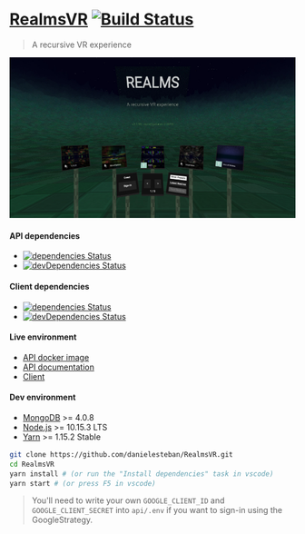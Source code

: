 [RealmsVR](https://realmsvr.gatunes.com/)
[![Build Status](https://travis-ci.org/danielesteban/RealmsVR.svg?branch=master)](https://travis-ci.org/danielesteban/RealmsVR)
===

> A recursive VR experience

[![screenshot](client/src/screenshot.jpg)](https://realmsvr.gatunes.com/)

#### API dependencies
 * [![dependencies Status](https://david-dm.org/danielesteban/RealmsVR/status.svg?path=api)](https://david-dm.org/danielesteban/RealmsVR?path=api)
 * [![devDependencies Status](https://david-dm.org/danielesteban/RealmsVR/dev-status.svg?path=api)](https://david-dm.org/danielesteban/RealmsVR?path=api&type=dev)

#### Client dependencies
 * [![dependencies Status](https://david-dm.org/danielesteban/RealmsVR/status.svg?path=client)](https://david-dm.org/danielesteban/RealmsVR?path=client)
 * [![devDependencies Status](https://david-dm.org/danielesteban/RealmsVR/dev-status.svg?path=client)](https://david-dm.org/danielesteban/RealmsVR?path=client&type=dev)

#### Live environment

 * [API docker image](https://hub.docker.com/r/danigatunes/realmsvr_api)
 * [API documentation](https://projects.gatunes.com/realmsvr/doc/)
 * [Client](https://realmsvr.gatunes.com/)

#### Dev environment

 * [MongoDB](https://www.mongodb.com/download-center/community) >= 4.0.8
 * [Node.js](https://nodejs.org/en/download/) >= 10.15.3 LTS
 * [Yarn](https://yarnpkg.com/en/docs/install) >= 1.15.2 Stable

```bash
git clone https://github.com/danielesteban/RealmsVR.git
cd RealmsVR
yarn install # (or run the "Install dependencies" task in vscode)
yarn start # (or press F5 in vscode)
```

> You'll need to write your own `GOOGLE_CLIENT_ID` and `GOOGLE_CLIENT_SECRET` into `api/.env` if you want to sign-in using the GoogleStrategy.
